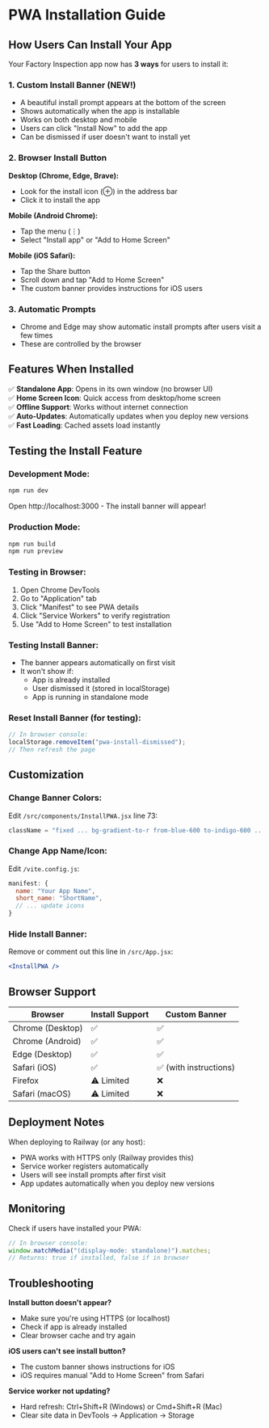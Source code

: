 # PWA Installation Guide

## How Users Can Install Your App

Your Factory Inspection app now has **3 ways** for users to install it:

### 1. Custom Install Banner (NEW!)

- A beautiful install prompt appears at the bottom of the screen
- Shows automatically when the app is installable
- Works on both desktop and mobile
- Users can click "Install Now" to add the app
- Can be dismissed if user doesn't want to install yet

### 2. Browser Install Button

**Desktop (Chrome, Edge, Brave):**

- Look for the install icon (⊕) in the address bar
- Click it to install the app

**Mobile (Android Chrome):**

- Tap the menu (⋮)
- Select "Install app" or "Add to Home Screen"

**Mobile (iOS Safari):**

- Tap the Share button
- Scroll down and tap "Add to Home Screen"
- The custom banner provides instructions for iOS users

### 3. Automatic Prompts

- Chrome and Edge may show automatic install prompts after users visit a few times
- These are controlled by the browser

## Features When Installed

✅ **Standalone App**: Opens in its own window (no browser UI)  
✅ **Home Screen Icon**: Quick access from desktop/home screen  
✅ **Offline Support**: Works without internet connection  
✅ **Auto-Updates**: Automatically updates when you deploy new versions  
✅ **Fast Loading**: Cached assets load instantly

## Testing the Install Feature

### Development Mode:

```bash
npm run dev
```

Open http://localhost:3000 - The install banner will appear!

### Production Mode:

```bash
npm run build
npm run preview
```

### Testing in Browser:

1. Open Chrome DevTools
2. Go to "Application" tab
3. Click "Manifest" to see PWA details
4. Click "Service Workers" to verify registration
5. Use "Add to Home Screen" to test installation

### Testing Install Banner:

- The banner appears automatically on first visit
- It won't show if:
  - App is already installed
  - User dismissed it (stored in localStorage)
  - App is running in standalone mode

### Reset Install Banner (for testing):

```javascript
// In browser console:
localStorage.removeItem("pwa-install-dismissed");
// Then refresh the page
```

## Customization

### Change Banner Colors:

Edit `/src/components/InstallPWA.jsx` line 73:

```jsx
className = "fixed ... bg-gradient-to-r from-blue-600 to-indigo-600 ...";
```

### Change App Name/Icon:

Edit `/vite.config.js`:

```javascript
manifest: {
  name: "Your App Name",
  short_name: "ShortName",
  // ... update icons
}
```

### Hide Install Banner:

Remove or comment out this line in `/src/App.jsx`:

```jsx
<InstallPWA />
```

## Browser Support

| Browser          | Install Support | Custom Banner          |
| ---------------- | --------------- | ---------------------- |
| Chrome (Desktop) | ✅              | ✅                     |
| Chrome (Android) | ✅              | ✅                     |
| Edge (Desktop)   | ✅              | ✅                     |
| Safari (iOS)     | ✅              | ✅ (with instructions) |
| Firefox          | ⚠️ Limited      | ❌                     |
| Safari (macOS)   | ⚠️ Limited      | ❌                     |

## Deployment Notes

When deploying to Railway (or any host):

- PWA works with HTTPS only (Railway provides this)
- Service worker registers automatically
- Users will see install prompts after first visit
- App updates automatically when you deploy new versions

## Monitoring

Check if users have installed your PWA:

```javascript
// In browser console:
window.matchMedia("(display-mode: standalone)").matches;
// Returns: true if installed, false if in browser
```

## Troubleshooting

**Install button doesn't appear?**

- Make sure you're using HTTPS (or localhost)
- Check if app is already installed
- Clear browser cache and try again

**iOS users can't see install button?**

- The custom banner shows instructions for iOS
- iOS requires manual "Add to Home Screen" from Safari

**Service worker not updating?**

- Hard refresh: Ctrl+Shift+R (Windows) or Cmd+Shift+R (Mac)
- Clear site data in DevTools → Application → Storage
